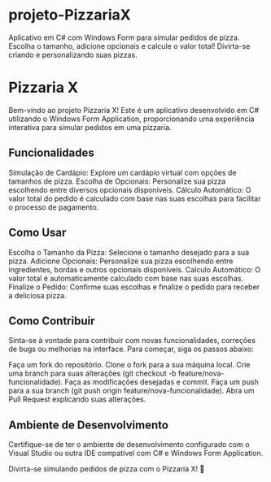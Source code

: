 # projeto-PizzariaX
Aplicativo em C# com Windows Form para simular pedidos de pizza. Escolha o tamanho, adicione opcionais e calcule o valor total! Divirta-se criando e personalizando suas pizzas.

# Pizzaria X

Bem-vindo ao projeto Pizzaria X! Este é um aplicativo desenvolvido em C# utilizando o Windows Form Application, proporcionando uma experiência interativa para simular pedidos em uma pizzaria.

## Funcionalidades

Simulação de Cardápio: Explore um cardápio virtual com opções de tamanhos de pizza.
Escolha de Opcionais: Personalize sua pizza escolhendo entre diversos opcionais disponíveis.
Cálculo Automático: O valor total do pedido é calculado com base nas suas escolhas para facilitar o processo de pagamento.

## Como Usar

Escolha o Tamanho da Pizza: Selecione o tamanho desejado para a sua pizza.
Adicione Opcionais: Personalize sua pizza escolhendo entre ingredientes, bordas e outros opcionais disponíveis.
Calculo Automático: O valor total é automaticamente calculado com base nas suas escolhas.
Finalize o Pedido: Confirme suas escolhas e finalize o pedido para receber a deliciosa pizza.

## Como Contribuir

Sinta-se à vontade para contribuir com novas funcionalidades, correções de bugs ou melhorias na interface. Para começar, siga os passos abaixo:

Faça um fork do repositório.
Clone o fork para a sua máquina local.
Crie uma branch para suas alterações (git checkout -b feature/nova-funcionalidade).
Faça as modificações desejadas e commit.
Faça um push para a sua branch (git push origin feature/nova-funcionalidade).
Abra um Pull Request explicando suas alterações.

## Ambiente de Desenvolvimento

Certifique-se de ter o ambiente de desenvolvimento configurado com o Visual Studio ou outra IDE compatível com C# e Windows Form Application.

Divirta-se simulando pedidos de pizza com o Pizzaria X! 🍕
